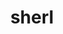 ---
pid: fs193
title: sherl
location_transcription: wall of house
coordinates: "[-75.150153647398, 39.955839500946]"
zipcode: '19107'
gen_neighborhood: Center City
neighborhood: Washington Square West,Avenue of The Arts,Midtown Village,Chinatown
outside_phl: 
age: '19'
age_range: 13-19
instagram: 
image_file_name: fs_193.jpg
proposal_transcription: 
topic: Unknown
topic_summary: '0'
type: Other No Form
keywords_other: sherl, wall
credit: Iris
image_labels: 
twitter: 
facebook: 
permalink: "/monuments/fs193/"
layout: item-page
---
